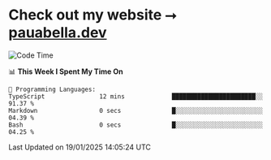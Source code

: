 # Check out my website ⭢ [pauabella.dev](https://pauabella.dev)

<!--START_SECTION:waka-->
![Code Time](http://img.shields.io/badge/Code%20Time-4%2C003%20hrs%2027%20mins-blue)

📊 **This Week I Spent My Time On** 

```text
💬 Programming Languages: 
TypeScript               12 mins             ███████████████████████░░   91.37 % 
Markdown                 0 secs              █░░░░░░░░░░░░░░░░░░░░░░░░   04.39 % 
Bash                     0 secs              █░░░░░░░░░░░░░░░░░░░░░░░░   04.25 % 
```


 Last Updated on 19/01/2025 14:05:24 UTC
<!--END_SECTION:waka-->
